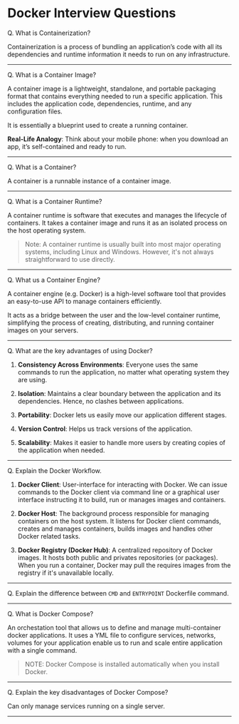 # Docker Interview Questions

Q. What is Containerization?

Containerization is a process of bundling an application’s code with all its dependencies and runtime information it needs to run on any infrastructure. 

---

Q. What is a Container Image?

A container image is a lightweight, standalone, and portable packaging format that contains everything needed to run a specific application. This includes the application code, dependencies, runtime, and any configuration files. 

It is essentially a blueprint used to create a running container.

**Real-Life Analogy**: Think about your mobile phone: when you download an app, it’s self-contained and ready to run.

---

Q. What is a Container?

A container is a runnable instance of a container image. 

---

Q. What is a Container Runtime?

A container runtime is software that executes and manages the lifecycle of containers. It takes a container image and runs it as an isolated process on the host operating system.

> Note: A container runtime is usually built into most major operating systems, including Linux and Windows. However, it's not always straightforward to use directly. 

---

Q. What us a Container Engine?

A container engine (e.g. Docker) is a high-level software tool that provides an easy-to-use API to manage containers efficiently. 

It acts as a bridge between the user and the low-level container runtime, simplifying the process of creating, distributing, and running container images on your servers.

---

Q. What are the key advantages of using Docker?

1. **Consistency Across Environments**: Everyone uses the same commands to run the application, no matter what operating system they are using. 

2. **Isolation**: Maintains a clear boundary between the application and its dependencies. Hence, no clashes between applications. 

3. **Portability**: Docker lets us easily move our application different stages. 

4. **Version Control**: Helps us track versions of the application. 

5. **Scalability**: Makes it easier to handle more users by creating copies of the application when needed. 

---

Q. Explain the Docker Workflow.

1. **Docker Client**: User-interface for interacting with Docker. We can issue commands to the Docker client via command line or a graphical user interface instructing it to build, run or manages images and containers.

2. **Docker Host**: The background process responsible for managing containers on the host system. It listens for Docker client commands, creates and manages containers, builds images and handles other Docker related tasks.

3. **Docker Registry (Docker Hub)**: A centralized repository of Docker images. It hosts both public and privates repositories (or packages). When you run a container, Docker may pull the requires images from the registry if it's unavailable locally. 

---

Q. Explain the difference between `CMD` and `ENTRYPOINT` Dockerfile command.

---

Q. What is Docker Compose?

An orchestation tool that allows us to define and manage multi-container docker applications. It uses a YML file to configure services, networks, volumes for your application enable us to run and scale entire application with a single command. 

> NOTE: Docker Compose is installed automatically when you install Docker. 

---

Q. Explain the key disadvantages of Docker Compose?

Can only manage services running on a single server. 

---

